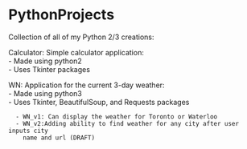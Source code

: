 # PythonProjects

Collection of all of my Python 2/3 creations:

Calculator: Simple calculator application:  
      - Made using python2  
      - Uses Tkinter packages

WN: Application for the current 3-day weather:  
      - Made using python3  
      - Uses Tkinter, BeautifulSoup, and Requests packages

      - WN_v1: Can display the weather for Toronto or Waterloo  
      - WN_v2:Adding ability to find weather for any city after user inputs city
        name and url (DRAFT)  
